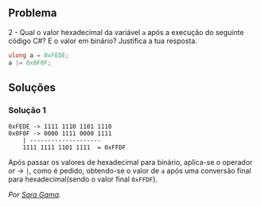 ## Problema

2 - Qual o valor hexadecimal da variável `a` após a execução do seguinte código
C#? E o valor em binário? Justifica a tua resposta.

```cs
ulong a = 0xFEDE;
a |= 0x0F0F;
```

## Soluções

### Solução 1

```text
0xFEDE -> 1111 1110 1101 1110
0x0F0F -> 0000 1111 0000 1111
	| --------------------
	1111 1111 1101 1111  = 0xFFDF
```

Após passar os valores de hexadecimal para binário, aplica-se o operador 
*or* -> `|`, como é pedido, obtendo-se o valor de `a` após uma conversão 
final para hexadecimal(sendo o valor final `0xFFDF`).

*Por [Sara Gama](https://github.com/serapinta).*